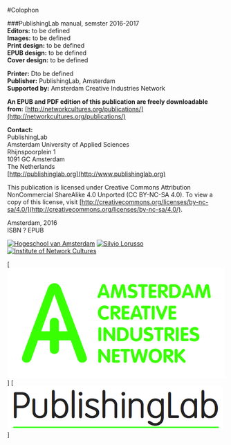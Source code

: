 #Colophon

###PublishingLab manual, semster 2016-2017<br/>
**Editors:** to be defined<br/>
**Images:** to be defined<br/>
**Print design:** to be defined<br/>
**EPUB design:** to be defined<br/>
**Cover design:** to be defined<br/>


**Printer:** Dto be defined<br/>
**Publisher:** PublishingLab, Amsterdam<br/>
**Supported by:** Amsterdam Creative Industries Network


**An EPUB and PDF edition of this publication are freely downloadable from:** [http://networkcultures.org/publications/](http://networkcultures.org/publications/)

**Contact:**<br/>
PublishingLab<br/>
Amsterdam University of Applied Sciences<br/>
Rhijnspoorplein 1<br/>
1091 GC Amsterdam<br/>
The Netherlands<br/>
[http://publishinglab.org](http://www.publishinglab.org)<br/>


This publication is licensed under Creative Commons Attribution NonCommercial ShareAlike 4.0 Unported (CC BY-NC-SA 4.0). To view a copy of this license, visit [http://creativecommons.org/licenses/by-nc-sa/4.0/](http://creativecommons.org/licenses/by-nc-sa/4.0/).





Amsterdam, 2016<br/>
ISBN ? EPUB<br/>


[![Hogeschool van Amsterdam](images/logos_partners/logo_partner_HvA.png)](http://hva.nl)
[![Silvio Lorusso](images/logos_partners/logo_partner_SilvioLorusso.png)](http://silviolorusso.com/)
[![Institute of Network Cultures](images/logos_partners/logo_partner_INC.png)](http://networkcultures.org)

<!-- to be added:
ACIN logo
PublishingLab logo -->
[![ACIN](imgs/ACIN.png)]
[![PublishingLab](imgs/publishinglab.png)]
